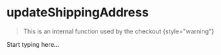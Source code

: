 # updateShippingAddress

<include from="Snippets-CheckoutAPI.md" element-id="snippet-header" />

> This is an internal function used by the checkout
{style="warning"}

Start typing here...